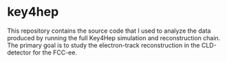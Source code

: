# key4hep
This repository contains the source code that I used to analyze the data produced by running the full Key4Hep simulation and reconstruction chain. 
The primary goal is to study the electron-track reconstruction in the CLD-detector for the FCC-ee.
